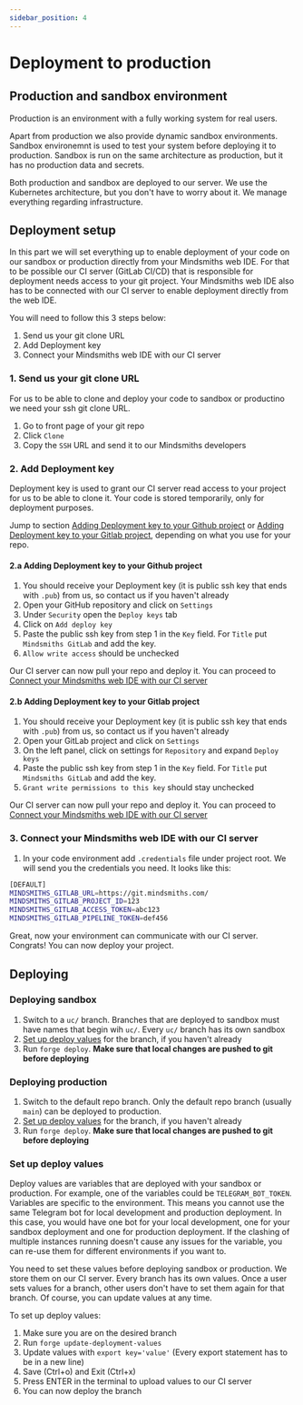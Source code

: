 ```yaml
---
sidebar_position: 4
---
```


# Deployment to production

## Production and sandbox environment

Production is an environment with a fully working system for real users.

Apart from production we also provide dynamic sandbox environments. Sandbox environemnt is used to test your system before deploying it to production. Sandbox is run on the same architecture as production, but it has no production data and secrets.

Both production and sandbox are deployed to our server. We use the Kubernetes architecture, but you don't have to worry about it. We manage everything regarding infrastructure.

## Deployment setup

In this part we will set everything up to enable deployment of your code on our sandbox or production directly from your Mindsmiths web IDE. For that to be possible our CI server (GitLab CI/CD) that is responsible for deployment needs access to your git project. Your Mindsmiths web IDE also has to be connected with our CI server to enable deployment directly from the web IDE.

You will need to follow this 3 steps below:

1. Send us your git clone URL
2. Add Deployment key
3. Connect your Mindsmiths web IDE with our CI server

### 1. Send us your git clone URL

For us to be able to clone and deploy your code to sandbox or productino we need your ssh git clone URL. 

1. Go to front page of your git repo
2. Click `Clone`
3. Copy the `SSH` URL and send it to our Mindsmiths developers

### 2. Add Deployment key

Deployment key is used to grant our CI server read access to your project for us to be able to clone it. Your code is stored temporarily, only for deployment purposes.

Jump to section [Adding Deployment key to your Github project](#2a-adding-deployment-key-to-your-github-project) or [Adding Deployment key to your Gitlab project](#2b-adding-deployment-key-to-your-gitlab-project), depending on what you use for your repo.

#### 2.a Adding Deployment key to your Github project

1. You should receive your Deployment key (it is public ssh key that ends with `.pub`) from us, so contact us if you haven't already
2. Open your GitHub repository and click on `Settings`
3. Under `Security` open the `Deploy keys` tab
4. Click on `Add deploy key`
5. Paste the public ssh key from step 1 in the `Key` field. For `Title` put `Mindsmiths GitLab` and add the key.
6. `Allow write access` should be unchecked

Our CI server can now pull your repo and deploy it. You can proceed to [Connect your Mindsmiths web IDE with our CI server](#3-connect-your-mindsmiths-web-ide-with-our-ci-server)

#### 2.b Adding Deployment key to your Gitlab project

1. You should receive your Deployment key (it is public ssh key that ends with `.pub`) from us, so contact us if you haven't already
2. Open your GitLab project and click on `Settings`
3. On the left panel, click on settings for `Repository` and expand `Deploy keys`
4. Paste the public ssh key from step 1 in the `Key` field. For `Title` put `Mindsmiths GitLab` and add the key.
5. `Grant write permissions to this key` should stay unchecked

Our CI server can now pull your repo and deploy it. You can proceed to [Connect your Mindsmiths web IDE with our CI server](#3-connect-your-mindsmiths-web-ide-with-our-ci-server)

### 3. Connect your Mindsmiths web IDE with our CI server

1. In your code environment add `.credentials` file under project root. We will send you the credentials you need. It looks like this:
```bash
[DEFAULT]
MINDSMITHS_GITLAB_URL=https://git.mindsmiths.com/
MINDSMITHS_GITLAB_PROJECT_ID=123
MINDSMITHS_GITLAB_ACCESS_TOKEN=abc123
MINDSMITHS_GITLAB_PIPELINE_TOKEN=def456
```

Great, now your environment can communicate with our CI server. Congrats! You can now deploy your project.

## Deploying

### Deploying sandbox

1. Switch to a `uc/` branch. Branches that are deployed to sandbox must have names that begin wih `uc/`. Every `uc/` branch has its own sandbox
2. [Set up deploy values](#set-up-deploy-values) for the branch, if you haven't already
3. Run `forge deploy`. **Make sure that local changes are pushed to git before deploying**


### Deploying production

1. Switch to the default repo branch. Only the default repo branch (usually `main`) can be deployed to production.
2. [Set up deploy values](#set-up-deploy-values) for the branch, if you haven't already
3. Run `forge deploy`. **Make sure that local changes are pushed to git before deploying**

### Set up deploy values

Deploy values are variables that are deployed with your sandbox or production. For example, one of the variables could be `TELEGRAM_BOT_TOKEN`. Variables are specific to the environment. This means you cannot use the same Telegram bot for local development and production deployment. In this case, you would have one bot for your local development, one for your sandbox deployment and one for production deployment. If the clashing of multiple instances running doesn't cause any issues for the variable, you can re-use them for different environments if you want to.

You need to set these values before deploying sandbox or production. We store them on our CI server. Every branch has its own values. Once a user sets values for a branch, other users don't have to set them again for that branch. Of course, you can update values at any time.

To set up deploy values:
1. Make sure you are on the desired branch
2. Run `forge update-deployment-values`
3. Update values with `export key='value'` (Every export statement has to be in a new line)
4. Save (Ctrl+o) and Exit (Ctrl+x)
5. Press ENTER in the terminal to upload values to our CI server
6. You can now deploy the branch
